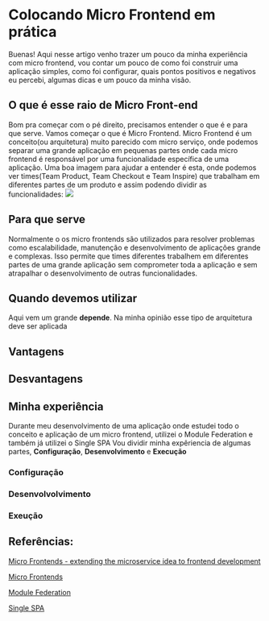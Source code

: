 # Colocando Micro Frontend em prática

Buenas!
Aqui nesse artigo venho trazer um pouco da minha experiência com micro frontend, vou contar um pouco de como foi
construir uma aplicação simples, como foi configurar, quais pontos positivos e negativos eu percebi, algumas dicas e
um pouco da minha visão.

## O que é esse raio de Micro Front-end

Bom pra começar com o pé direito, precisamos entender o que é e para que serve. Vamos começar o que é Micro Frontend.
Micro Frontend é um conceito(ou arquitetura) muito parecido com micro serviço, onde podemos separar uma grande aplicação
em pequenas partes onde cada micro frontend é responsável por uma funcionalidade específica de uma aplicação.
Uma boa imagem para ajudar a entender é esta, onde podemos ver times(Team Product, Team Checkout e Team Inspire) que
trabalham em diferentes partes de um produto e assim podendo dividir as funcionalidades:
<img src="https://micro-frontends.org/ressources/screen/three-teams.png">

## Para que serve

Normalmente o os micro frontends são utilizados para resolver problemas como escalabilidade, manutenção e desenvolvimento
de aplicações grande e complexas. Isso permite que times diferentes trabalhem em diferentes partes de uma grande aplicação
sem comprometer toda a aplicação e sem atrapalhar o desenvolvimento de outras funcionalidades.

## Quando devemos utilizar

Aqui vem um grande **depende**. Na minha opinião esse tipo de arquitetura deve ser aplicada

## Vantagens

## Desvantagens

## Minha experiência

Durante meu desenvolvimento de uma aplicação onde estudei todo o conceito e aplicação de um micro frontend, utilizei o
Module Federation e também já utilizei o Single SPA
Vou dividir minha expêriencia de algumas partes, **Configuração**, **Desenvolvimento** e **Execução**

### Configuração

### Desenvolvolvimento

### Exeução

## Referências:

[Micro Frontends - extending the microservice idea to frontend development](https://micro-frontends.org/)

[Micro Frontends](https://martinfowler.com/articles/micro-frontends.html)

[Module Federation](https://webpack.js.org/concepts/module-federation/)

[Single SPA](https://single-spa.js.org/)
